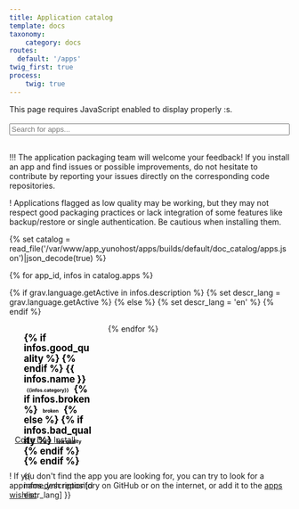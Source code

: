 ```yaml
---
title: Application catalog
template: docs
taxonomy:
    category: docs
routes:
  default: '/apps'
twig_first: true
process:
    twig: true
---
```


<span class="javascriptDisclaimer">
This page requires JavaScript enabled to display properly :s.
<br/>
<br/>
</span>

<!--
Search bar
-->

<div class="input-group">
    <span class="input-group-addon"><i class="fa fa-search"></i></span>
    <input id="filter-app-cards" type="text" class="form-control"  placeholder="Search for apps..." aria-describedby="basic-addon1"/>
</div>
<br />

<!--
Disclaimers
-->

!!! The application packaging team will welcome your feedback! If you install an app and find issues or possible improvements, do not hesitate to contribute by reporting your issues directly on the corresponding code repositories.

! Applications flagged as <span class="label label-warning label-as-badge">low quality</span> may be working, but they may not respect good packaging practices or lack integration of some features like backup/restore or single authentication. Be cautious when installing them.


{% set catalog = read_file('/var/www/app_yunohost/apps/builds/default/doc_catalog/apps.json')|json_decode(true) %}

<div id="app-cards-list" class="app-cards-list">
{% for app_id, infos in catalog.apps %}

{% if grav.language.getActive in infos.description %}
    {% set descr_lang = grav.language.getActive %}
{% else %}
    {% set descr_lang = 'en' %}
{% endif %}

<div class="app-card_{{app_id}} app-card panel panel-default">
<div class="app-title">
{% if infos.good_quality %}
<i class="fa fa-star" style="color: gold"></i>
{% endif %}
{{ infos.name }} 
<span class="label label-default">{{infos.category}}</span>
{% if infos.broken %}
<span class="label label-error">broken</span>
{% else %}
{% if infos.bad_quality %}
<span class="label label-warning">low quality</span>
{% endif %}
{% endif %}
</div>
<div class="app-descr">{{ infos.description[descr_lang] }}</div>
<div class="app-footer">
<div class="app-buttons btn-group" role="group">

<a href="{{infos.url}}" target="_BLANK" type="button" class="btn btn-default col-sm-4"> <i class="fa fa-code"></i> Code </a>
<a href="fixme" target="_BLANK" type="button" class="btn btn-default col-sm-4"> <i class="fa fa-book"></i> Doc </a>
<a href="https://install-app.yunohost.org/?app={{app_id}}" target="_BLANK" type="button" class="btn btn-{% if infos.bad_quality %}error{% else %}success{% endif %} col-sm-4 active"> <i class="fa fa-plus"></i> Install </a>

</div>
</div>
</div>
{% endfor %}
</div>

! If you don't find the app you are looking for, you can try to look for a appname_ynh repository on GitHub or on the internet, or add it to the [apps wishlist](/apps_wishlist).

<!--
Custom CSS for this page
-->

<style>
/*=================================================
 Search bar
=================================================*/
#filter-app-cards, #app-cards-list {
    width:100%;
}
/*===============================================*/

/*=================================================
 Force return space after card list
=================================================*/
#app-cards-list:after {
    content:'';
    display:block;
    clear: both;
}
/*===============================================*/

/*=================================================
 App card
=================================================*/

.app-card {
    margin-bottom:20px;
    width:31.2%;
    float:left;
    min-height: 1px;
    margin-right: 10px;
    margin-left: 10px;
    border-radius: 3px;
    position: relative;
    height: 230px;
}
.app-title {
    margin-top: 0;
    margin-bottom: 5px;
    font-size: 1.2em;
    font-weight: 700;
    line-height: 1.1;
    color: black;
    padding: 1rem 1rem;
    padding-bottom: 0;
}
.app-title .label {
    font-size: 0.5em;
    display: inline-block;
    vertical-align: middle;
    padding: 0.5em 0.6em;
    padding-bottom: 0.3em;
}

.label-epic {
    background-color: darkorchid;
}

.app-descr {
    height:120px;
    overflow: hidden;
    padding: 0.2rem 1rem;
}

.app-footer {
   width:100%;
   position: absolute;
   bottom: 0;
}

.app-maintainer {
    font-size: 0.7em;
    text-align: right;
    margin-right: 5px;
}

.app-card .unmaintained {
   color: #e0aa33;
}

/*===============================================
 App buttons
=================================================*/
.app-buttons {
    width:100%;
}
.app-buttons > .btn {
    border-bottom:0;
    font-size: 0.9em;
    line-height: 1.58;
}
.app-buttons > .btn:first-child {
    border-left:0;
    border-top-left-radius:0;
}
.app-buttons > .btn:last-child {
    border-right:0;
    border-top-right-radius:0;
    margin-left: 0px;
    width: 33.6%;
}

/*===============================================*/
</style>



<!--
Javascript helpers
-->

<script>

$(document).ready(function () {

    $(".javascriptDisclaimer").hide();

    function filter(){

        var user_input_in_search_field = $('#filter-app-cards').val().toLowerCase();

        $('.app-card').each(function() {
            // This is where we actually define how apps are filtered:
            // we look for the name of the app (h3) and try to find the user input
            // + we check this app match the current quality filter
            var text = $(this).find('.app-title').text().toLowerCase() + " " + $(this).find('.app-descr').text().toLowerCase();
            if (text.indexOf(user_input_in_search_field) >= 0)
            {
                $(this).show();
            }
            else
            {
                $(this).hide();
            }
        });
    }

    //=================================================
    // Search & filter bar event
    //=================================================
    $('#filter-app-cards').keyup(filter);

    $('a[data-quality-filter]').on("click", function(){
        $('#current-quality-filter').text($(this).text());
        $('#current-quality-filter').data("filter", $(this).data("quality-filter"));
        filter();
    });

    filter();

});
</script>
